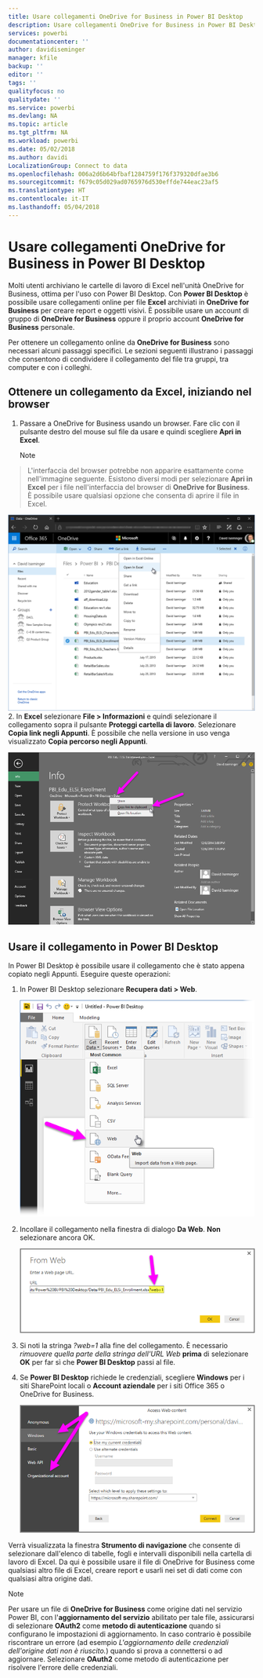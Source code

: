 ```yaml
---
title: Usare collegamenti OneDrive for Business in Power BI Desktop
description: Usare collegamenti OneDrive for Business in Power BI Desktop
services: powerbi
documentationcenter: ''
author: davidiseminger
manager: kfile
backup: ''
editor: ''
tags: ''
qualityfocus: no
qualitydate: ''
ms.service: powerbi
ms.devlang: NA
ms.topic: article
ms.tgt_pltfrm: NA
ms.workload: powerbi
ms.date: 05/02/2018
ms.author: davidi
LocalizationGroup: Connect to data
ms.openlocfilehash: 006a2d6b64bfbaf1284759f176f379320dfae3b6
ms.sourcegitcommit: f679c05d029ad0765976d530effde744eac23af5
ms.translationtype: HT
ms.contentlocale: it-IT
ms.lasthandoff: 05/04/2018
---
```

# <a name="use-onedrive-for-business-links-in-power-bi-desktop"></a>Usare collegamenti OneDrive for Business in Power BI Desktop
Molti utenti archiviano le cartelle di lavoro di Excel nell'unità OneDrive for Business, ottima per l'uso con Power BI Desktop. Con **Power BI Desktop** è possibile usare collegamenti online per file **Excel** archiviati in **OneDrive for Business** per creare report e oggetti visivi. È possibile usare un account di gruppo di **OneDrive for Business** oppure il proprio account **OneDrive for Business** personale.

Per ottenere un collegamento online da **OneDrive for Business** sono necessari alcuni passaggi specifici. Le sezioni seguenti illustrano i passaggi che consentono di condividere il collegamento del file tra gruppi, tra computer e con i colleghi.

## <a name="get-a-link-from-excel-starting-in-the-browser"></a>Ottenere un collegamento da Excel, iniziando nel browser
1. Passare a OneDrive for Business usando un browser. Fare clic con il pulsante destro del mouse sul file da usare e quindi scegliere **Apri in Excel**.
   
   > [!NOTE]
> L'interfaccia del browser potrebbe non apparire esattamente come nell'immagine seguente. Esistono diversi modi per selezionare **Apri in Excel** per i file nell'interfaccia del browser di **OneDrive for Business**. È possibile usare qualsiasi opzione che consenta di aprire il file in Excel.
   > 
   > 
   
   ![](media/desktop-use-onedrive-business-links/odb-links_02.png)
2. In **Excel** selezionare **File > Informazioni** e quindi selezionare il collegamento sopra il pulsante **Proteggi cartella di lavoro**. Selezionare **Copia link negli Appunti**. È possibile che nella versione in uso venga visualizzato **Copia percorso negli Appunti**.
   
   ![](media/desktop-use-onedrive-business-links/odb-links_03.png)

## <a name="use-the-link-in-power-bi-desktop"></a>Usare il collegamento in Power BI Desktop
In Power BI Desktop è possibile usare il collegamento che è stato appena copiato negli Appunti. Eseguire queste operazioni:

1. In Power BI Desktop selezionare **Recupera dati > Web**.
   
   ![](media/desktop-use-onedrive-business-links/odb-links_04.png)
2. Incollare il collegamento nella finestra di dialogo **Da Web**. **Non** selezionare ancora OK.
   
    ![](media/desktop-use-onedrive-business-links/odb-links_05.png)
3. Si noti la stringa *?web=1* alla fine del collegamento. È necessario *rimuovere quella parte della stringa dell'URL Web* **prima** di selezionare **OK** per far sì che **Power BI Desktop** passi al file.
4. Se **Power BI Desktop** richiede le credenziali, scegliere **Windows** per i siti SharePoint locali o **Account aziendale** per i siti Office 365 o OneDrive for Business.
   
   ![](media/desktop-use-onedrive-business-links/odb-links_06.png)

Verrà visualizzata la finestra **Strumento di navigazione** che consente di selezionare dall'elenco di tabelle, fogli e intervalli disponibili nella cartella di lavoro di Excel. Da qui è possibile usare il file di OneDrive for Business come qualsiasi altro file di Excel, creare report e usarli nei set di dati come con qualsiasi altra origine dati.

> [!NOTE]
> Per usare un file di **OneDrive for Business** come origine dati nel servizio Power BI, con l'**aggiornamento del servizio** abilitato per tale file, assicurarsi di selezionare **OAuth2** come **metodo di autenticazione** quando si configurano le impostazioni di aggiornamento. In caso contrario è possibile riscontrare un errore (ad esempio *L'aggiornamento delle credenziali dell'origine dati non è riuscito.*) quando si prova a connettersi o ad aggiornare. Selezionare **OAuth2** come metodo di autenticazione per risolvere l'errore delle credenziali.
> 
> 

